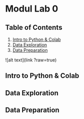 # Modul Lab 0

## Table of Contents
1. [Intro to Python & Colab](#intro-to-python--colab)
2. [Data Exploration](#data-exploration)
3. [Data Preparation](#data-preparation)

![alt text](link ?raw=true)

## Intro to Python & Colab

## Data Exploration

## Data Preparation

